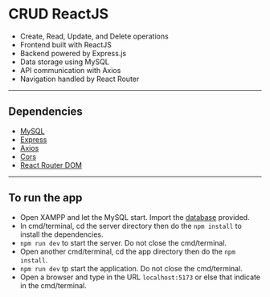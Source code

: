 # CRUD ReactJS

- Create, Read, Update, and Delete operations
- Frontend built with ReactJS
- Backend powered by Express.js
- Data storage using MySQL
- API communication with Axios
- Navigation handled by React Router

---

## Dependencies

- [MySQL]()
- [Express]()
- [Axios]()
- [Cors]()
- [React Router DOM]()

---

## To run the app

- Open XAMPP and let the MySQL start. Import the [database](reactapp_db.sql) provided.
- In cmd/terminal, cd the server directory then do the `npm install` to install the dependencies.
- `npm run dev` to start the server. Do not close the cmd/terminal.
- Open another cmd/terminal, cd the app directory then do the `npm install`.
- `npm run dev` tp start the application. Do not close the cmd/terminal.
- Open a browser and type in the URL `localhost:5173` or else that indicate in the cmd/terminal.
